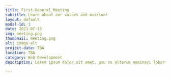 ```yaml
---
title: First General Meeting
subtitle: Learn about our values and mission!
layout: default
modal-id: 1
date: 2021-07-13
img: meeting.png
thumbnail: meeting.png
alt: image-alt
project-date: TBA
location: TBA
category: Web Development
description: Lorem ipsum dolor sit amet, usu cu alterum nominavi lobortis. At duo novum diceret. Tantas apeirian vix et, usu sanctus postulant inciderint ut, populo diceret necessitatibus in vim. Cu eum dicam feugiat noluisse.

---
```

